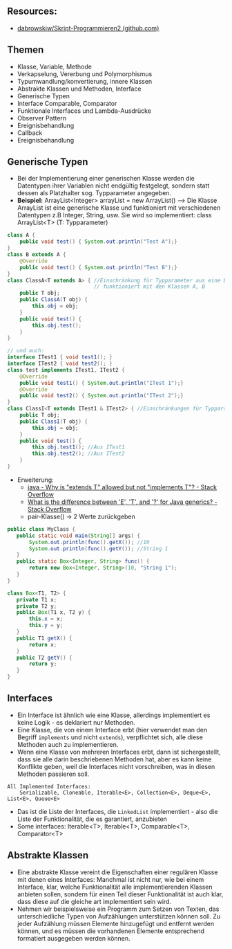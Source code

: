 ## Resources:
- [dabrowskiw/Skript-Programmieren2 (github.com)](https://github.com/dabrowskiw/Skript-Programmieren2)

## Themen
- Klasse, Variable, Methode
- Verkapselung, Vererbung und Polymorphismus
- Typumwandlung/konvertierung, innere Klassen
- Abstrakte Klassen und Methoden, Interface
- Generische Typen
- Interface Comparable, Comparator
- Funktionale Interfaces und Lambda-Ausdrücke
- Observer Pattern
- Ereignisbehandlung
- Callback
- Ereignisbehandlung

## Generische Typen
- Bei der Implementierung einer generischen Klasse werden die Datentypen ihrer Variablen nicht endgültig festgelegt, sondern statt dessen als Platzhalter sog. Typparameter angegeben.
- **Beispiel:** ArrayList\<Integer> arrayList = new ArrayList() --> Die Klasse ArrayList ist eine generische Klasse und funktioniert mit verschiedenen Datentypen z.B Integer, String, usw. Sie wird so implementiert: class ArrayList\<T> (T: Typparameter)
```java
class A {
	public void test() { System.out.println("Test A");}
}
class B extends A {
	@Override
	public void test() { System.out.println("Test B");}
}
class ClassA<T extends A> { //Einschränkung für Typparameter aus eine Basisklasse
							// funktioniert mit den Klassen A, B
	public T obj;
	public ClassA(T obj) {
		this.obj = obj;
	}
	public void test() {
		this.obj.test();
	}
}

// und auch:
interface ITest1 { void test1(); }
interface ITest2 { void test2(); }
class test implements ITest1, ITest2 {
	@Override
	public void test1() { System.out.println("ITest 1");}
	@Override
	public void test2() { System.out.println("ITest 2");}
}
class ClassI<T extends ITest1 & ITest2> { //Einschränkungen für Typparameter auf 2 Interfaces --> die Klasse verlangt die Funktionen test1() und test2() aus diesen Interfaces
	public T obj;
	public ClassI(T obj) {
		this.obj = obj;
	}
	public void test() {
		this.obj.test1(); //Aus ITest1
		this.obj.test2(); //Aus ITest2
	}
}
```
- Erweiterung:
	- [java - Why is "extends T" allowed but not "implements T"? - Stack Overflow](https://stackoverflow.com/questions/976441/why-is-extends-t-allowed-but-not-implements-t)
	- [What is the difference between 'E', 'T', and '?' for Java generics? - Stack Overflow](https://stackoverflow.com/questions/6008241/what-is-the-difference-between-e-t-and-for-java-generics)
	- pair-Klasse() -> 2 Werte zurückgeben
 ```java
public class MyClass {
	public static void main(String[] args) {
		System.out.println(func().getX()); //10
		System.out.println(func().getY()); //String 1
	}
	public static Box<Integer, String> func() {
		return new Box<Integer, String>(10, "String 1");
	}
}

class Box<T1, T2> {
	private T1 x;
	private T2 y;
	public Box(T1 x, T2 y) {
		this.x = x;
		this.y = y;
	}
	public T1 getX() {
		return x;
	}
	public T2 getY() {
		return y;
	}
}
```

## Interfaces
- Ein Interface ist ähnlich wie eine Klasse, allerdings implementiert es keine Logik - es deklariert nur Methoden. 
- Eine Klasse, die von einem Interface erbt (hier verwendet man den Begriff `implements` und nicht `extends`), verpflichtet sich, alle diese Methoden auch zu implementieren. 
- Wenn eine Klasse von mehreren Interfaces erbt, dann ist sichergestellt, dass sie alle darin beschriebenen Methoden hat, aber es kann keine Konflikte geben, weil die Interfaces nicht vorschreiben, was in diesen Methoden passieren soll.
```
All Implemented Interfaces:
    Serializable, Cloneable, Iterable<E>, Collection<E>, Deque<E>, List<E>, Queue<E> 
```
- Das ist die Liste der Interfaces, die `LinkedList` implementiert - also die Liste der Funktionalität, die es garantiert, anzubieten
- Some interfaces: Iterable\<T>, Iterable\<T>, Comparable\<T>, Comparator\<T>

## Abstrakte Klassen
- Eine abstrakte Klasse vereint die Eigenschaften einer regulären Klasse mit denen eines Interfaces: Manchmal ist nicht nur, wie bei einem Interface, klar, welche Funktionalität alle implementierenden Klassen anbieten sollen, sondern für einen Teil dieser Funktionalität ist auch klar, dass diese auf die gleiche art implementiert sein wird. 
- Nehmen wir beispielsweise ein Programm zum Setzen von Texten, das unterschiedliche Typen von Aufzählungen unterstützen können soll. Zu jeder Aufzählung müssen Elemente hinzugefügt und entfernt werden können, und es müssen die vorhandenen Elemente entsprechend formatiert ausgegeben werden können.